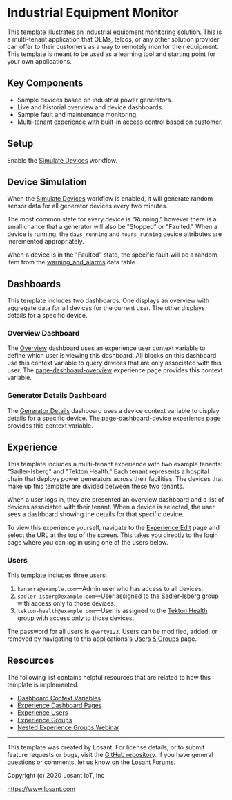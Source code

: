 # Industrial Equipment Monitor
This template illustrates an industrial equipment monitoring solution. This is a multi-tenant application that OEMs, telcos, or any other solution provider can offer to their customers as a way to remotely monitor their equipment. This template is meant to be used as a learning tool and starting point for your own applications.

## Key Components
* Sample devices based on industrial power generators.
* Live and historial overview and device dashboards.
* Sample fault and maintenance monitoring.
* Multi-tenant experience with built-in access control based on customer.

## Setup
Enable the [Simulate Devices](/applications/~exportplaceholderid-application-applicationIndustrialEquipmentMonitor-0~/workflows/~exportplaceholderid-flow-simulateDevices-0~/develop) workflow.

## Device Simulation
When the [Simulate Devices](/applications/~exportplaceholderid-application-applicationIndustrialEquipmentMonitor-0~/workflows/~exportplaceholderid-flow-simulateDevices-0~/develop) workflow is enabled, it will generate random sensor data for all generator devices every two minutes.

The most common state for every device is "Running," however there is a small chance that a generator will also be "Stopped" or "Faulted." When a device is running, the `days_running` and `hours_running` device attributes are incremented appropriately.

When a device is in the "Faulted" state, the specific fault will be a random item from the [warning_and_alarms](/applications/~exportplaceholderid-application-applicationIndustrialEquipmentMonitor-0~/data-tables/~exportplaceholderid-dataTable-warningsAndAlarms-0~) data table.

## Dashboards
This template includes two dashboards. One displays an overview with aggregate data for all devices for the current user. The other displays details for a specific device.

### Overview Dashboard
The [Overview](/dashboards/~exportplaceholderid-dashboard-overview-1~) dashboard uses an experience user context variable to define which user is viewing this dashboard. All blocks on this dashboard use this context variable to query devices that are only associated with this user. The [page-dashboard-overview](/applications/~exportplaceholderid-application-applicationIndustrialEquipmentMonitor-0~/experience/versions/develop/pages/~exportplaceholderid-experienceView-pageDashboardOverview-2~/properties) experience page provides this context variable.

### Generator Details Dashboard
The [Generator Details](/dashboards/~exportplaceholderid-dashboard-generatorDetails-0~) dashboard uses a device context variable to display details for a specific device. The [page-dashboard-device](/applications/~exportplaceholderid-application-applicationIndustrialEquipmentMonitor-0~/experience/versions/develop/pages/~exportplaceholderid-experienceView-pageDashboardDevice-3~/properties) experience page provides this context variable.

## Experience
This template includes a multi-tenant experience with two example tenants: "Sadler-Isberg" and "Tekton Health." Each tenant represents a hospital chain that deploys power generators across their facilities. The devices that make up this template are divided between these two tenants.

When a user logs in, they are presented an overview dashboard and a list of devices associated with their tenant. When a device is selected, the user sees a dashboard showing the details for that specific device.

To view this experience yourself, navigate to the [Experience Edit](/applications/~exportplaceholderid-application-applicationIndustrialEquipmentMonitor-0~/experience/versions/develop) page and select the URL at the top of the screen. This takes you directly to the login page where you can log in using one of the users below.

### Users
This template includes three users:

1. `kanarra@example.com`—Admin user who has access to all devices.
2. `sadler-isberg@example.com`—User assigned to the [Sadler-Isberg](/applications/~exportplaceholderid-application-applicationIndustrialEquipmentMonitor-0~/experience/groups/~exportplaceholderid-experienceGroup-sadlerIsberg-1~/members) group with access only to those devices.
3. `tekton-health@example.com`—User is assigned to the [Tekton Health](/applications/~exportplaceholderid-application-applicationIndustrialEquipmentMonitor-0~/experience/groups/~exportplaceholderid-experienceGroup-tektonHealth-2~/members) group with access only to those devices.

The password for all users is `qwerty123`. Users can be modified, added, or removed by navigating to this applications's [Users & Groups](/applications/~exportplaceholderid-application-applicationIndustrialEquipmentMonitor-0~/experience/users) page.

## Resources
The following list contains helpful resources that are related to how this template is implemented:

* [Dashboard Context Variables](https://docs.losant.com/dashboards/context-variables/)
* [Experience Dashboard Pages](https://docs.losant.com/experiences/views/#dashboard-pages)
* [Experience Users](https://docs.losant.com/experiences/users/)
* [Experience Groups](https://docs.losant.com/experiences/groups/)
* [Nested Experience Groups Webinar](https://www.losant.com/deeper-dive-webinar-series?demo=nested-experience-groups)

---

This template was created by Losant. For license details, or to submit feature requests or bugs, visit the [GitHub repository](https://github.com/Losant/application-templates). If you have general questions or comments, let us know on the [Losant Forums](https://forums.losant.com).

Copyright (c) 2020 Losant IoT, Inc

https://www.losant.com